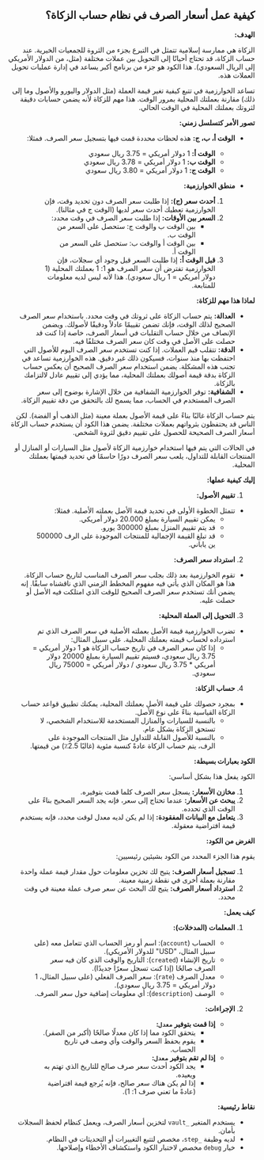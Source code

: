 <div dir="rtl">

## **كيفية عمل أسعار الصرف في نظام حساب الزكاة؟**

**الهدف:**

الزكاة هي ممارسة إسلامية تتمثل في التبرع بجزء من الثروة للجمعيات الخيرية. عند حساب الزكاة، قد تحتاج أحيانًا إلى التحويل بين عملات مختلفة (مثل، من الدولار الأمريكي إلى الريال السعودي). هذا الكود هو جزء من برنامج أكبر يساعد في إدارة عمليات تحويل العملات هذه.

تساعد الخوارزمية في تتبع كيفية تغير قيمة العملة (مثل الدولار واليورو والأصول وما إلى ذلك) مقارنة بعملتك المحلية بمرور الوقت. هذا مهم للزكاة لأنه يضمن حسابات دقيقة لثروتك بعملتك المحلية في الوقت الحالي.

**تصور الأمر كتسلسل زمني:**

* **الوقت أ، ب، ج:** هذه لحظات محددة قمت فيها بتسجيل سعر الصرف. فمثلا:
    * **الوقت أ:** 1 دولار أمريكي = 3.75 ريال سعودي
    * **الوقت ب:** 1 دولار أمريكي = 3.78 ريال سعودي
    * **الوقت ج:** 1 دولار أمريكي = 3.80 ريال سعودي

* **منطق الخوارزمية:**
    1. **أحدث سعر (ج):** إذا طلبت سعر الصرف دون تحديد وقت، فإن الخوارزمية تعطيك أحدث سعر لديها (الوقت ج في مثالنا).
    2. **السعر بين الأوقات:** إذا طلبت سعر الصرف في وقت محدد:
        * بين الوقت ب والوقت ج: ستحصل على السعر من الوقت ب.
        * بين الوقت أ والوقت ب: ستحصل على السعر من الوقت أ.
    3. **قبل الوقت أ:** إذا طلبت السعر قبل وجود أي سجلات، فإن الخوارزمية تفترض أن سعر الصرف هو 1: 1 بعملتك المحلية (1 دولار أمريكي = 1 ريال سعودي). هذا لأنه ليس لديه معلومات للمتابعة.

**لماذا هذا مهم للزكاة:**

* **العدالة:** يتم حساب الزكاة على ثروتك في وقت محدد. باستخدام سعر الصرف الصحيح لذلك الوقت، فإنك تضمن تقييمًا عادلاً ودقيقًا لأصولك. ويضمن الإنصاف من خلال حساب التقلبات في أسعار الصرف، خاصة إذا كنت قد حصلت على الأصل في وقت كان سعر الصرف مختلفًا فيه.
* **الدقة:** تتقلب قيم العملات. إذا كنت تستخدم سعر الصرف اليوم للأصول التي احتفظت بها منذ سنوات، فسيكون ذلك غير دقيق. هذه الخوارزمية تساعد في تجنب هذه المشكلة. يضمن استخدام سعر الصرف الصحيح أن يعكس حساب الزكاة بدقة قيمة أصولك بعملتك المحلية، مما يؤدي إلى تقييم عادل لالتزامك بالزكاة.
* **الشفافية:** توفر الخوارزمية الشفافية من خلال الإشارة بوضوح إلى سعر الصرف المستخدم في الحساب، مما يسمح لك بالتحقق من دقة تقييم الزكاة.

يتم حساب الزكاة غالبًا بناءً على قيمة الأصول بعملة معينة (مثل الذهب أو الفضة). لكن الناس قد يحتفظون بثرواتهم بعملات مختلفة. يضمن هذا الكود أن يستخدم حساب الزكاة أسعار الصرف الصحيحة للحصول على تقييم دقيق لثروة الشخص.

في الحالات التي يتم فيها استخدام خوارزمية الزكاة لأصول مثل السيارات أو المنازل أو المنتجات القابلة للتداول، يلعب سعر الصرف دورًا حاسمًا في تحديد قيمتها بعملتك المحلية.

**إليك كيفية عملها:**

1. **تقييم الأصول:**

* تتمثل الخطوة الأولى في تحديد قيمة الأصل بعملته الأصلية. فمثلا:
    * يمكن تقييم السيارة بمبلغ 20.000 دولار أمريكي.
    * قد يتم تقييم المنزل بمبلغ 300000 يورو.
    * قد تبلغ القيمة الإجمالية للمنتجات الموجودة على الرف 500000 ين ياباني.

2. **استرداد سعر الصرف:**

* تقوم الخوارزمية بعد ذلك بجلب سعر الصرف المناسب لتاريخ حساب الزكاة. هذا هو المكان الذي يأتي فيه مفهوم المخطط الزمني الذي ناقشناه سابقًا. إنه يضمن أنك تستخدم سعر الصرف الصحيح للوقت الذي امتلكت فيه الأصل أو حصلت عليه.

3. **التحويل إلى العملة المحلية:**

* تضرب الخوارزمية قيمة الأصل بعملته الأصلية في سعر الصرف الذي تم استرداده لحساب قيمته بعملتك المحلية. على سبيل المثال:
    * إذا كان سعر الصرف في تاريخ حساب الزكاة هو 1 دولار أمريكي = 3.75 ريال سعودي، فسيتم تقييم السيارة بمبلغ 20000 دولار أمريكي * 3.75 ريال سعودي / دولار أمريكي = 75000 ريال سعودي.

4. **حساب الزكاة:**

* بمجرد حصولك على قيمة الأصل بعملتك المحلية، يمكنك تطبيق قواعد حساب الزكاة القياسية بناءً على نوع الأصل.
    * بالنسبة للسيارات والمنازل المستخدمة للاستخدام الشخصي، لا تستحق الزكاة بشكل عام.
    * بالنسبة للأصول القابلة للتداول مثل المنتجات الموجودة على الرف، يتم حساب الزكاة عادةً كنسبة مئوية (غالبًا 2.5٪) من قيمتها.

**الكود بعبارات بسيطة:**

الكود يفعل هذا بشكل أساسي:

1. **مخازن الأسعار:** يسجل سعر الصرف كلما قمت بتوفيره.
2. **يبحث عن الأسعار:** عندما تحتاج إلى سعر، فإنه يجد السعر الصحيح بناءً على الوقت الذي تحدده.
3. **يتعامل مع البيانات المفقودة:** إذا لم يكن لديه معدل لوقت محدد، فإنه يستخدم قيمة افتراضية معقولة.

**الغرض من الكود:**

يقوم هذا الجزء المحدد من الكود بشيئين رئيسيين:

1. **تسجيل أسعار الصرف:** يتيح لك تخزين معلومات حول مقدار قيمة عملة واحدة مقارنة بعملة أخرى في نقطة زمنية معينة.
2. **استرداد أسعار الصرف:** يتيح لك البحث عن سعر صرف عملة معينة في وقت محدد.

**كيف يعمل:**

1. **المعلمات (المدخلات):**
   - الحساب (`account`): اسم أو رمز الحساب الذي تتعامل معه (على سبيل المثال، "USD" للدولار الأمريكي).
   - تاريخ الإنشاء (`created`): التاريخ والوقت الذي كان فيه سعر الصرف صالحًا (إذا كنت تسجل سعرًا جديدًا).
   - معدل الصرف (`rate`): سعر الصرف الفعلي (على سبيل المثال، 1 دولار أمريكي = 3.75 ريال سعودي).
   - الوصف (`description`): أي معلومات إضافية حول سعر الصرف.

2. **الإجراءات:**
   - **إذا قمت بتوفير `معدل`:**
     - يتحقق الكود مما إذا كان معدلًا صالحًا (أكبر من الصفر).
     - يقوم بحفظ السعر والوقت وأي وصف في تاريخ الحساب.
   - **إذا لم تقم بتوفير `معدل`:**
     - يجد الكود أحدث سعر صرف صالح للتاريخ الذي تهتم به ويعيده.
     - إذا لم يكن هناك سعر صالح، فإنه يُرجع قيمة افتراضية (عادةً ما تعني صرف 1: 1).

**نقاط رئيسية:**

- يستخدم المتغير `_vault` لتخزين أسعار الصرف، ويعمل كنظام لحفظ السجلات بأمان.
- لديه وظيفة `_step`، مخصص لتتبع التغييرات أو التحديثات في النظام.
- خيار `debug` مخصص لاختبار الكود واستكشاف الأخطاء وإصلاحها.
</div>
